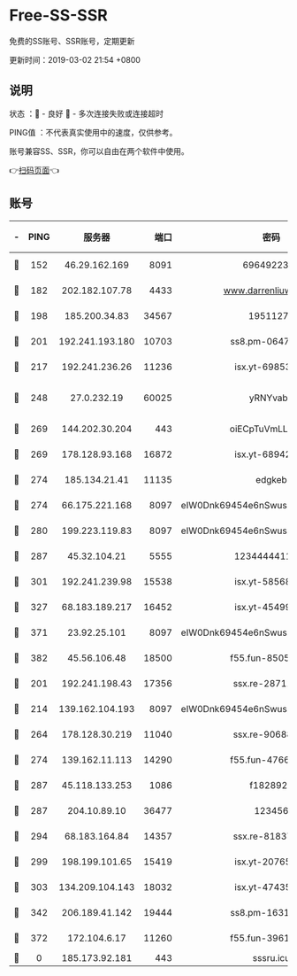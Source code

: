 # Free-SS-SSR

免费的SS账号、SSR账号，定期更新

更新时间：2019-03-02 21:54 +0800

## 说明

状态     ：🙂 - 良好 🙁 - 多次连接失败或连接超时

PING值   ：不代表真实使用中的速度，仅供参考。

账号兼容SS、SSR，你可以自由在两个软件中使用。

👉[扫码页面](https://liesauer.github.io/free-ss-ssr.github.io/)👈

## 账号

|-|PING|服务器|端口|密码|加密方式|区域|
|:----:|:----:|:-----:|-----:|:----:|:----:|:----:|
|🙂|152|46.29.162.169|8091|6964922356|aes-256-cfb|RU|
|🙂|182|202.182.107.78|4433|www.darrenliuwei.com|aes-256-cfb|JP|
|🙂|198|185.200.34.83|34567|19511276|aes-256-cfb|US|
|🙂|201|192.241.193.180|10703|ss8.pm-06476648|aes-256-cfb|US|
|🙂|217|192.241.236.26|11236|isx.yt-69853329|aes-256-cfb|US|
|🙂|248|27.0.232.19|60025|yRNYvabB|xchacha20-ietf-poly1305|HK|
|🙂|269|144.202.30.204|443|oiECpTuVmLLxk4Ts|aes-256-cfb|US|
|🙂|269|178.128.93.168|16872|isx.yt-68942633|aes-256-cfb|SG|
|🙂|274|185.134.21.41|11135|edgkeb|aes-256-cfb|GB|
|🙂|274|66.175.221.168|8097|eIW0Dnk69454e6nSwuspv9DmS201tQ0D|aes-256-cfb|US|
|🙂|280|199.223.119.83|8097|eIW0Dnk69454e6nSwuspv9DmS201tQ0D|aes-256-cfb|US|
|🙂|287|45.32.104.21|5555|1234444411111|aes-256-cfb|SG|
|🙂|301|192.241.239.98|15538|isx.yt-58568781|aes-256-cfb|US|
|🙂|327|68.183.189.217|16452|isx.yt-45499514|aes-256-cfb|SG|
|🙂|371|23.92.25.101|8097|eIW0Dnk69454e6nSwuspv9DmS201tQ0D|aes-256-cfb|US|
|🙂|382|45.56.106.48|18500|f55.fun-85055733|aes-256-cfb|US|
|🙂|201|192.241.198.43|17356|ssx.re-28711646|aes-256-cfb|US|
|🙂|214|139.162.104.193|8097|eIW0Dnk69454e6nSwuspv9DmS201tQ0D|aes-256-cfb|JP|
|🙂|264|178.128.30.219|11040|ssx.re-90688619|aes-256-cfb|SG|
|🙂|274|139.162.11.113|14290|f55.fun-47666112|aes-256-cfb|SG|
|🙂|287|45.118.133.253|1086|f1828920|aes-256-cfb|SG|
|🙂|287|204.10.89.10|36477|123456|aes-256-cfb|US|
|🙂|294|68.183.164.84|14357|ssx.re-81837624|aes-256-cfb|US|
|🙂|299|198.199.101.65|15419|isx.yt-20765737|aes-256-cfb|US|
|🙂|303|134.209.104.143|18032|isx.yt-47435450|aes-256-cfb|SG|
|🙂|342|206.189.41.142|19444|ss8.pm-16317279|aes-256-cfb|SG|
|🙂|372|172.104.6.17|11260|f55.fun-39616774|aes-256-cfb|US|
|🙁|0|185.173.92.181|443|sssru.icu|rc4-md5|RU|
